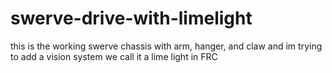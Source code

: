 # swerve-drive-with-limelight
this is the working swerve chassis with arm, hanger, and claw and im trying to add a vision system we call it a lime light in FRC 
